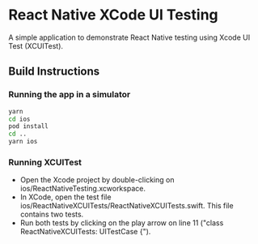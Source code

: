 # React Native XCode UI Testing

A simple application to demonstrate React Native testing using Xcode UI Test
(XCUITest).

## Build Instructions

### Running the app in a simulator

```bash
yarn
cd ios
pod install
cd ..
yarn ios
```

### Running XCUITest

-   Open the Xcode project by double-clicking on
    ios/ReactNativeTesting.xcworkspace.
-   In XCode, open the test file
    ios/ReactNativeXCUITests/ReactNativeXCUITests.swift. This file contains two
    tests.
-   Run both tests by clicking on the play arrow on line 11 ("class
    ReactNativeXCUITests: UITestCase {").
